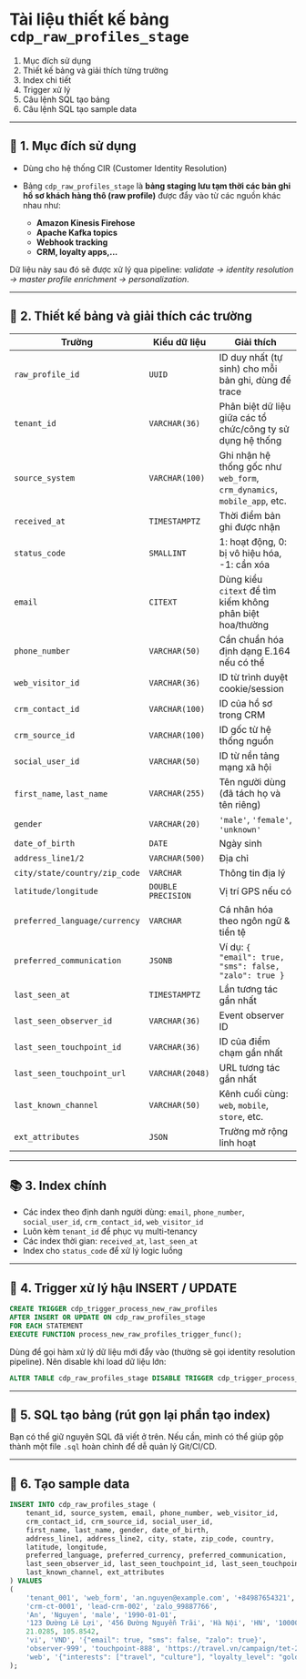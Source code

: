 # Tài liệu thiết kế bảng `cdp_raw_profiles_stage` 

1. Mục đích sử dụng
2. Thiết kế bảng và giải thích từng trường
3. Index chi tiết
4. Trigger xử lý
5. Câu lệnh SQL tạo bảng
6. Câu lệnh SQL tạo sample data

---

## 📘 1. Mục đích sử dụng

* Dùng cho hệ thống CIR (Customer Identity Resolution)
* Bảng `cdp_raw_profiles_stage` là **bảng staging lưu tạm thời các bản ghi hồ sơ khách hàng thô (raw profile)** được đẩy vào từ các nguồn khác nhau như:

    * **Amazon Kinesis Firehose**
    * **Apache Kafka topics**
    * **Webhook tracking**
    * **CRM, loyalty apps,...**

Dữ liệu này sau đó sẽ được xử lý qua pipeline: *validate → identity resolution → master profile enrichment → personalization*.

---

## 🧱 2. Thiết kế bảng và giải thích các trường

| Trường                        | Kiểu dữ liệu       | Giải thích                                                               |
| ----------------------------- | ------------------ | ------------------------------------------------------------------------ |
| `raw_profile_id`              | `UUID`             | ID duy nhất (tự sinh) cho mỗi bản ghi, dùng để trace                     |
| `tenant_id`                   | `VARCHAR(36)`      | Phân biệt dữ liệu giữa các tổ chức/công ty sử dụng hệ thống              |
| `source_system`               | `VARCHAR(100)`     | Ghi nhận hệ thống gốc như `web_form`, `crm_dynamics`, `mobile_app`, etc. |
| `received_at`                 | `TIMESTAMPTZ`      | Thời điểm bản ghi được nhận                                              |
| `status_code`                 | `SMALLINT`         | 1: hoạt động, 0: bị vô hiệu hóa, -1: cần xóa                             |
| `email`                       | `CITEXT`           | Dùng kiểu `citext` để tìm kiếm không phân biệt hoa/thường                |
| `phone_number`                | `VARCHAR(50)`      | Cần chuẩn hóa định dạng E.164 nếu có thể                                 |
| `web_visitor_id`              | `VARCHAR(36)`      | ID từ trình duyệt cookie/session                                         |
| `crm_contact_id`              | `VARCHAR(100)`     | ID của hồ sơ trong CRM                                                   |
| `crm_source_id`               | `VARCHAR(100)`     | ID gốc từ hệ thống nguồn                                                 |
| `social_user_id`              | `VARCHAR(50)`      | ID từ nền tảng mạng xã hội                                               |
| `first_name`, `last_name`     | `VARCHAR(255)`     | Tên người dùng (đã tách họ và tên riêng)                                 |
| `gender`                      | `VARCHAR(20)`      | `'male'`, `'female'`, `'unknown'`                                        |
| `date_of_birth`               | `DATE`             | Ngày sinh                                                                |
| `address_line1/2`             | `VARCHAR(500)`     | Địa chỉ                                                                  |
| `city/state/country/zip_code` | `VARCHAR`          | Thông tin địa lý                                                         |
| `latitude/longitude`          | `DOUBLE PRECISION` | Vị trí GPS nếu có                                                        |
| `preferred_language/currency` | `VARCHAR`          | Cá nhân hóa theo ngôn ngữ & tiền tệ                                      |
| `preferred_communication`     | `JSONB`            | Ví dụ: `{ "email": true, "sms": false, "zalo": true }`                   |
| `last_seen_at`                | `TIMESTAMPTZ`      | Lần tương tác gần nhất                                                   |
| `last_seen_observer_id`       | `VARCHAR(36)`      | Event observer ID                                                        |
| `last_seen_touchpoint_id`     | `VARCHAR(36)`      | ID của điểm chạm gần nhất                                                |
| `last_seen_touchpoint_url`    | `VARCHAR(2048)`    | URL tương tác gần nhất                                                   |
| `last_known_channel`          | `VARCHAR(50)`      | Kênh cuối cùng: `web`, `mobile`, `store`, etc.                           |
| `ext_attributes`              | `JSON`             | Trường mở rộng linh hoạt                                                 |

---

## 📚 3. Index chính

* Các index theo định danh người dùng: `email`, `phone_number`, `social_user_id`, `crm_contact_id`, `web_visitor_id`
* Luôn kèm `tenant_id` để phục vụ multi-tenancy
* Các index thời gian: `received_at`, `last_seen_at`
* Index cho `status_code` để xử lý logic luồng

---

## 🔁 4. Trigger xử lý hậu INSERT / UPDATE

```sql
CREATE TRIGGER cdp_trigger_process_new_raw_profiles
AFTER INSERT OR UPDATE ON cdp_raw_profiles_stage
FOR EACH STATEMENT
EXECUTE FUNCTION process_new_raw_profiles_trigger_func();
```

Dùng để gọi hàm xử lý dữ liệu mới đẩy vào (thường sẽ gọi identity resolution pipeline).
Nên disable khi load dữ liệu lớn:

```sql
ALTER TABLE cdp_raw_profiles_stage DISABLE TRIGGER cdp_trigger_process_new_raw_profiles;
```

---

## 🧪 5. SQL tạo bảng (rút gọn lại phần tạo index)

Bạn có thể giữ nguyên SQL đã viết ở trên. Nếu cần, mình có thể giúp gộp thành một file `.sql` hoàn chỉnh để dễ quản lý Git/CI/CD.

---

## 🧬 6. Tạo sample data

```sql
INSERT INTO cdp_raw_profiles_stage (
    tenant_id, source_system, email, phone_number, web_visitor_id,
    crm_contact_id, crm_source_id, social_user_id,
    first_name, last_name, gender, date_of_birth,
    address_line1, address_line2, city, state, zip_code, country,
    latitude, longitude,
    preferred_language, preferred_currency, preferred_communication,
    last_seen_observer_id, last_seen_touchpoint_id, last_seen_touchpoint_url,
    last_known_channel, ext_attributes
) VALUES 
(
    'tenant_001', 'web_form', 'an.nguyen@example.com', '+84987654321', 'visitor-abc-123',
    'crm-ct-0001', 'lead-crm-002', 'zalo_99887766',
    'An', 'Nguyen', 'male', '1990-01-01',
    '123 Đường Lê Lợi', '456 Đường Nguyễn Trãi', 'Hà Nội', 'HN', '10000', 'Vietnam',
    21.0285, 105.8542,
    'vi', 'VND', '{"email": true, "sms": false, "zalo": true}',
    'observer-999', 'touchpoint-888', 'https://travel.vn/campaign/tet-2025',
    'web', '{"interests": ["travel", "culture"], "loyalty_level": "gold"}'
);
```


